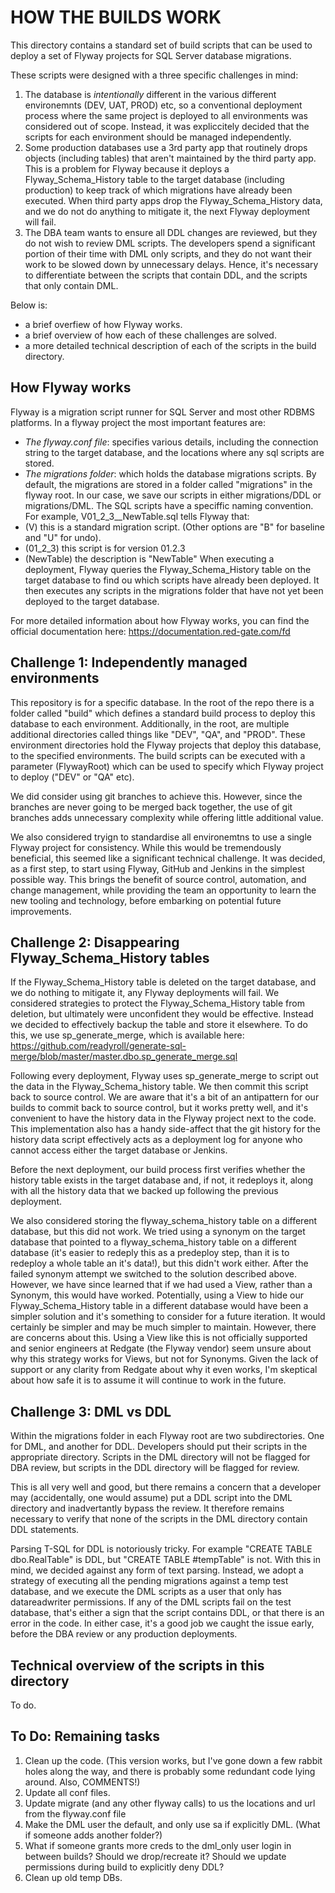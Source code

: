 # HOW THE BUILDS WORK

This directory contains a standard set of build scripts that can be used to deploy a set of Flyway projects for SQL Server database migrations.

These scripts were designed with a three specific challenges in mind:

1. The database is *intentionally* different in the various different environemnts (DEV, UAT, PROD) etc, so a conventional deployment process where the same project is deployed to all environments was considered out of scope. Instead, it was expliccitely decided that the scripts for each environment should be managed independently.
1. Some production databases use a 3rd party app that routinely drops objects (including tables) that aren't maintained by the third party app. This is a problem for Flyway because it deploys a Flyway_Schema_History table to the target database (including production) to keep track of which migrations have already been executed. When third party apps drop the Flyway_Schema_History data, and we do not do anything to mitigate it, the next Flyway deployment will fail.
1. The DBA team wants to ensure all DDL changes are reviewed, but they do not wish to review DML scripts. The developers spend a significant portion of their time with DML only scripts, and they do not want their work to be slowed down by unnecessary delays. Hence, it's necessary to differentiate between the scripts that contain DDL, and the scripts that only contain DML.

Below is:
- a brief overfiew of how Flyway works.
- a brief overview of how each of these challenges are solved.
- a more detailed technical description of each of the scripts in the build directory.

## How Flyway works
Flyway is a migration script runner for SQL Server and most other RDBMS platforms. In a flyway project the most important features are:
- *The flyway.conf file*: specifies various details, including the connection string to the target database, and the locations where any sql scripts are stored.
- *The migrations folder*: which holds the database migrations scripts. By default, the migrations are stored in a folder called "migrations" in the flyway root. In our case, we save our scripts in either migrations/DDL or migrations/DML.
The SQL scripts have a speciffic naming convention. For example, V01_2_3__NewTable.sql tells Flyway that:
- (V) this is a standard migration script. (Other options are "B" for baseline and "U" for undo).
- (01_2_3) this script is for version 01.2.3
- (NewTable) the description is "NewTable"
When executing a deployment, Flyway queries the Flyway_Schema_History table on the target database to find ou which scripts have already been deployed. It then executes any scripts in the migrations folder that have not yet been deployed to the target database.

For more detailed information about how Flyway works, you can find the official documentation here:
https://documentation.red-gate.com/fd

## Challenge 1: Independently managed environments
This repository is for a specific database. In the root of the repo there is a folder called "build" which defines a standard build process to deploy this database to each environment. Additionally, in the root, are multiple additional directories called things like "DEV", "QA", and "PROD". These environment directories hold the Flyway projects that deploy this database, to the specified environments. The build scripts can be executed with a parameter (FlywayRoot) which can be used to specify which Flyway project to deploy ("DEV" or "QA" etc).

We did consider using git branches to achieve this. However, since the branches are never going to be merged back together, the use of git branches adds unnecessary complexity while offering little additional value.

We also considered tryign to standardise all environemtns to use a single Flyway project for consistency. While this would be tremendously beneficial, this seemed like a significant technical challenge. It was decided, as a first step, to start using Flyway, GitHub and Jenkins in the simplest possible way. This brings the benefit of source control, automation, and change management, while providing the team an opportunity to learn the new tooling and technology, before embarking on potential future improvements.

## Challenge 2: Disappearing Flyway_Schema_History tables
If the Flyway_Schema_History table is deleted on the target database, and we do nothing to mitigate it, any Flyway deployments will fail. We considered strategies to protect the Flyway_Schema_History table from deletion, but ultimately were unconfident they would be effective. Instead we decided to effectively backup the table and store it elsewhere. To do this, we use sp_generate_merge, which is available here:
https://github.com/readyroll/generate-sql-merge/blob/master/master.dbo.sp_generate_merge.sql

Following every deployment, Flyway uses sp_generate_merge to script out the data in the Flyway_Schema_history table. We then commit this script back to source control. We are aware that it's a bit of an antipattern for our builds to commit back to source control, but it works pretty well, and it's convenient to have the history data in the Flyway project next to the code. This implementation also has a handy side-affect that the git history for the history data script effectively acts as a deployment log for anyone who cannot access either the target database or Jenkins.

Before the next deployment, our build process first verifies whether the history table exists in the target database and, if not, it redeploys it, along with all the history data that we backed up following the previous deployment.

We also considered storing the flyway_schema_history table on a different database, but this did not work. We tried using a synonym on the target database that pointed to a flyway_schema_history table on a different database (it's easier to redeply this as a predeploy step, than it is to redeploy a whole table an it's data!), but this didn't work either. After the failed synonym attempt we switched to the solution described above. However, we have since learned that if we had used a View, rather than a Synonym, this would have worked. Potentially, using a View to hide our Flyway_Schema_History table in a different database would have been a simpler solution and it's something to consider for a future iteration. It would certainly be simpler and may be much simpler to maintain. However, there are concerns about this. Using a View like this is not officially supported and senior engineers at Redgate (the Flyway vendor) seem unsure about why this strategy works for Views, but not for Synonyms. Given the lack of support or any clarity from Redgate about why it even works, I'm skeptical about how safe it is to assume it will continue to work in the future.

## Challenge 3: DML vs DDL
Within the migrations folder in each Flyway root are two subdirectories. One for DML, and another for DDL. Developers should put their scripts in the appropriate directory. Scripts in the DML directory will not be flagged for DBA review, but scripts in the DDL directory will be flagged for review.

This is all very well and good, but there remains a concern that a developer may (accidentally, one would assume) put a DDL script into the DML directory and inadvertantly bypass the review. It therefore remains necessary to verify that none of the scripts in the DML directory contain DDL statements.

Parsing T-SQL for DDL is notoriously tricky. For example "CREATE TABLE dbo.RealTable" is DDL, but "CREATE TABLE #tempTable" is not. With this in mind, we decided against any form of text parsing. Instead, we adopt a strategy of executing all the pending migrations against a temp test database, and we execute the DML scripts as a user that only has datareadwriter permissions. If any of the DML scripts fail on the test database, that's either a sign that the script contains DDL, or that there is an error in the code. In either case, it's a good job we caught the issue early, before the DBA review or any production deployments.

## Technical overview of the scripts in this directory
To do.

## To Do: Remaining tasks
1. Clean up the code. (This version works, but I've gone down a few rabbit holes along the way, and there is probably some redundant code lying around. Also, COMMENTS!)
1. Update all conf files.
1. Update migrate (and any other flyway calls) to us the locations and url from the flyway.conf file
1. Make the DML user the default, and only use sa if explicitly DML. (What if someone adds another folder?)
1. What if someone grants more creds to the dml_only user login in between builds? Should we drop/recreate it? Should we update permissions during build to explicitly deny DDL?
1. Clean up old temp DBs.
